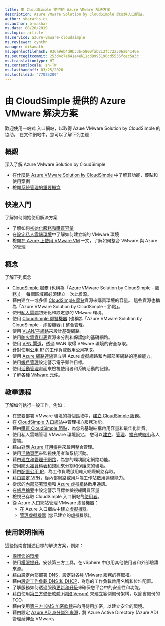 ```yaml
---
title: 由 CloudSimple 提供的 Azure VMware 解決方案
description: Azure VMware Solution by CloudSimple 的文件入口網站。
author: sharaths-cs
ms.author: b-mashar
ms.date: 08/20/2019
ms.topic: article
ms.service: azure-vmware-cloudsimple
ms.reviewer: cynthn
manager: dikamath
ms.openlocfilehash: 936a9eb4d9b33b45800fab213fc72a306a04146e
ms.sourcegitcommit: 253d4c7ab41e4eb11cd9995190cd5536fcec5a3c
ms.translationtype: HT
ms.contentlocale: zh-TW
ms.lasthandoff: 03/25/2020
ms.locfileid: "77025209"
---
```

# <a name="azure-vmware-solution-by-cloudsimple"></a>由 CloudSimple 提供的 Azure VMware 解決方案

歡迎使用一站式 入口網站，以取得 Azure VMware Solution by CloudSimple 的協助。
在文件網站中，您可以了解下列主題：

## <a name="overview"></a>概觀

深入了解 Azure VMware Solution by CloudSimple

* 在[什麼是 Azure VMware Solution by CloudSimple](cloudsimple-vmware-solutions-overview.md) 中了解其功能、優點和使用案例
* 檢閱[系統管理的重要概念](key-concepts.md)

## <a name="quickstart"></a>快速入門

了解如何開始使用解決方案

* 了解如何[初始化服務和購買容量](quickstart-create-cloudsimple-service.md)
* 在[設定私人雲端環境](quickstart-create-private-cloud.md)中了解如何建立新的 VMware 環境
* 檢閱[在 Azure 上使用 VMware VM](quickstart-create-vmware-virtual-machine.md) 一文，了解如何整合 VMware 與 Azure 的管理

## <a name="concepts"></a>概念

了解下列概念

* [CloudSimple 服務](cloudsimple-service.md) (也稱為「Azure VMware Solution by CloudSimple - 服務」)。 每個區域都必須建立一次此資源。
* 藉由建立一或多個 [CloudSimple 節點](cloudsimple-node.md)資源來購買環境的容量。 這些資源也稱為「Azure VMware Solution by CloudSimple - 節點」。
* 使用[私人雲端](cloudsimple-private-cloud.md)初始化和設定您的 VMware 環境。
* 使用 [CloudSimple 虛擬機器](cloudsimple-virtual-machines.md) (也稱為「Azure VMware Solution by CloudSimple - 虛擬機器」) 整合管理。
* 使用 [VLAN/子網路](cloudsimple-vlans-subnets.md)來設計基礎網路。
* 使用[防火牆資料表](cloudsimple-firewall-tables.md)資源來分割和保護您的基礎網路。
* 使用 [VPN 閘道](cloudsimple-vpn-gateways.md)，透過 WAN 取得 VMware 環境的安全存取。
* 針對使用[公用 IP](cloudsimple-public-ip-address.md) 的工作負載啟用公用存取。
* 使用 [Azure 網路連線](cloudsimple-azure-network-connection.md)建立與 Azure 虛擬網路和內部部署網路的連線能力。
* 使用[帳戶管理](cloudsimple-account.md)設定警示電子郵件目標。
* 使用[活動管理](cloudsimple-activity.md)畫面來檢視使用者和系統活動的記錄。
* 了解各種 [VMware 元件](vmware-components.md)。

## <a name="tutorials"></a>教學課程

了解如何執行一般工作，例如：

* 在您要部署 VMware 環境的每個區域中，[建立 CloudSimple 服務](create-cloudsimple-service.md)。
* 在 [CloudSimple 入口網站](access-cloudsimple-portal.md)中管理核心服務功能。
* 藉由[購買 CloudSimple 節點](create-nodes.md)，為您的基礎結構啟用容量和最佳化計費。
* 使用私人雲端管理 VMware 環境設定。 您可以[建立](create-private-cloud.md)、[管理](manage-private-cloud.md)、[擴充](expand-private-cloud.md)或[縮小](shrink-private-cloud.md)私人雲端。
* 藉由[對應 Azure 訂用帳戶](azure-subscription-mapping.md)來啟用整合管理。
* 使用[活動頁面](monitor-activity.md)來監視使用者和系統活動。
* 藉由[建立和管理子網路](create-vlan-subnet.md)，為您的環境設定網路功能。
* 使用[防火牆資料表和規則](firewall.md)來分割和保護您的環境。
* 藉由[配置公用 IP](public-ips.md)，為工作負載啟用輸入網際網路存取。
* 藉由[設定 VPN](vpn-gateway.md)，從內部網路或用戶端工作站啟用連線能力。
* 從您的[內部部署環境](on-premises-connection.md)和 [Azure 虛擬網路](virtual-network-connection.md)啟用通訊。
* 在[帳戶摘要](account.md)中設定警示目標並檢視總購買容量
* 檢視已存取 CloudSimple 入口網站的[使用者](users.md)。
* 從 Azure 入口網站管理 VMware 虛擬機器：
    * 在 Azure 入口網站中[建立虛擬機器](azure-create-vm.md)。
    * [管理虛擬機器](azure-manage-vm.md) (您已建立的虛擬機器)。

## <a name="how-to-guides"></a>使用說明指南

這些指南會描述目標的解決方案，例如：

* [保護您的環境](private-cloud-secure.md)
* 使用[權限提升](escalate-privileges.md)，安裝第三方工具，在 vSphere 中啟用其他使用者和外部驗證來源。
* 藉由[設定內部部署 DNS](on-premises-dns-setup.md)，設定對各種 VMware 服務的存取權。
* 藉由[設定工作負載 DNS 和 DHCP](dns-dhcp-setup.md)，為您的工作負載啟用名稱和位址配置。
* 了解服務如何透過服務[更新和升級](vmware-components.md#updates-and-upgrades)來確保您平台中的安全性和功能。
* 藉由使用[第三方備份軟體 (例如 Veeam)](backup-workloads-veeam.md) 來建立範例備份架構，以節省備份的 TCO。
* 藉由使用[第三方 KMS 加密軟體](vsan-encryption.md)來啟用待用加密，以建立安全的環境。
* 藉由設定 [Azure AD 身分識別來源](azure-ad.md)，將 Azure Active Directory (Azure AD) 管理延伸至 VMware。
